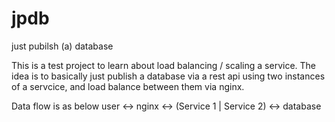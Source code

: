 # jpdb
just pubilsh (a) database


This is a test project to learn about load balancing / scaling a service. 
The idea is to basically just publish a database via a rest api using two instances of a servcice, and load balance between them via nginx.

Data flow is as below 
user <-> nginx <-> (Service 1 | Service 2) <-> database
